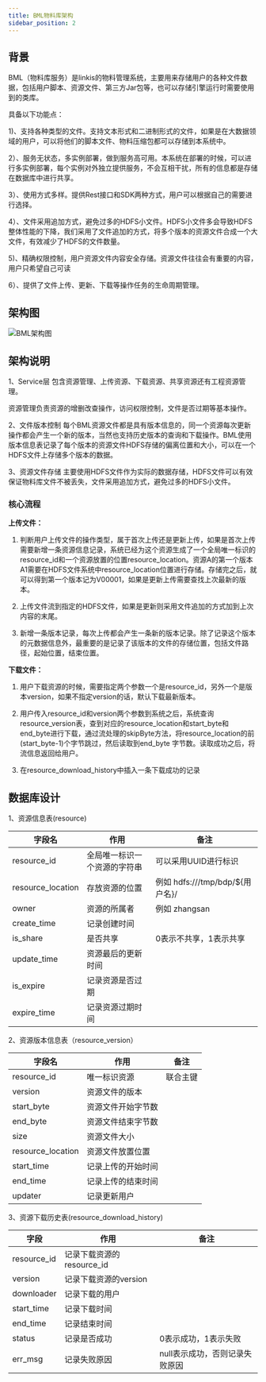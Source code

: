 ```yaml
---
title: BML物料库架构
sidebar_position: 2
---
```

## 背景

BML（物料库服务）是linkis的物料管理系统，主要用来存储用户的各种文件数据，包括用户脚本、资源文件、第三方Jar包等，也可以存储引擎运行时需要使用到的类库。

具备以下功能点：

1)、支持各种类型的文件。支持文本形式和二进制形式的文件，如果是在大数据领域的用户，可以将他们的脚本文件、物料压缩包都可以存储到本系统中。

2）、服务无状态，多实例部署，做到服务高可用。本系统在部署的时候，可以进行多实例部署，每个实例对外独立提供服务，不会互相干扰，所有的信息都是存储在数据库中进行共享。

3）、使用方式多样。提供Rest接口和SDK两种方式，用户可以根据自己的需要进行选择。

4）、文件采用追加方式，避免过多的HDFS小文件。HDFS小文件多会导致HDFS整体性能的下降，我们采用了文件追加的方式，将多个版本的资源文件合成一个大文件，有效减少了HDFS的文件数量。

5)、精确权限控制，用户资源文件内容安全存储。资源文件往往会有重要的内容，用户只希望自己可读

6）、提供了文件上传、更新、下载等操作任务的生命周期管理。

## 架构图

![BML架构图](/Images-zh/Architecture/bml-02.png)

## 架构说明

1、Service层 包含资源管理、上传资源、下载资源、共享资源还有工程资源管理。

资源管理负责资源的增删改查操作，访问权限控制，文件是否过期等基本操作。

2、文件版本控制
每个BML资源文件都是具有版本信息的，同一个资源每次更新操作都会产生一个新的版本，当然也支持历史版本的查询和下载操作。BML使用版本信息表记录了每个版本的资源文件HDFS存储的偏离位置和大小，可以在一个HDFS文件上存储多个版本的数据。

3、资源文件存储
主要使用HDFS文件作为实际的数据存储，HDFS文件可以有效保证物料库文件不被丢失，文件采用追加方式，避免过多的HDFS小文件。

### 核心流程

**上传文件：**

1.  判断用户上传文件的操作类型，属于首次上传还是更新上传，如果是首次上传需要新增一条资源信息记录，系统已经为这个资源生成了一个全局唯一标识的resource_id和一个资源放置的位置resource_location。资源A的第一个版本A1需要在HDFS文件系统中resource_location位置进行存储。存储完之后，就可以得到第一个版本记为V00001，如果是更新上传需要查找上次最新的版本。

2.  上传文件流到指定的HDFS文件，如果是更新则采用文件追加的方式加到上次内容的末尾。

3.  新增一条版本记录，每次上传都会产生一条新的版本记录。除了记录这个版本的元数据信息外，最重要的是记录了该版本的文件的存储位置，包括文件路径，起始位置，结束位置。

**下载文件：**

1.  用户下载资源的时候，需要指定两个参数一个是resource_id，另外一个是版本version，如果不指定version的话，默认下载最新版本。

2.  用户传入resource_id和version两个参数到系统之后，系统查询resource_version表，查到对应的resource_location和start_byte和end\_byte进行下载，通过流处理的skipByte方法，将resource\_location的前(start_byte-1)个字节跳过，然后读取到end_byte
    字节数。读取成功之后，将流信息返回给用户。

3.  在resource_download_history中插入一条下载成功的记录

## 数据库设计

1、资源信息表(resource)

| 字段名            | 作用                         | 备注                             |
|-------------------|------------------------------|----------------------------------|
| resource_id       | 全局唯一标识一个资源的字符串 | 可以采用UUID进行标识             |
| resource_location | 存放资源的位置               | 例如 hdfs:///tmp/bdp/\${用户名}/ |
| owner             | 资源的所属者                 | 例如 zhangsan                    |
| create_time       | 记录创建时间                 |                                  |
| is_share          | 是否共享                     | 0表示不共享，1表示共享           |
| update\_time      | 资源最后的更新时间           |                                  |
| is\_expire        | 记录资源是否过期             |                                  |
| expire_time       | 记录资源过期时间             |                                  |

2、资源版本信息表（resource_version）

| 字段名            | 作用               | 备注     |
|-------------------|--------------------|----------|
| resource_id       | 唯一标识资源       | 联合主键 |
| version           | 资源文件的版本     |          |
| start_byte        | 资源文件开始字节数 |          |
| end\_byte         | 资源文件结束字节数 |          |
| size              | 资源文件大小       |          |
| resource_location | 资源文件放置位置   |          |
| start_time        | 记录上传的开始时间 |          |
| end\_time         | 记录上传的结束时间 |          |
| updater           | 记录更新用户       |          |

3、资源下载历史表(resource_download_history)

| 字段        | 作用                      | 备注                           |
|-------------|---------------------------|--------------------------------|
| resource_id | 记录下载资源的resource_id |                                |
| version     | 记录下载资源的version     |                                |
| downloader  | 记录下载的用户            |                                |
| start\_time | 记录下载时间              |                                |
| end\_time   | 记录结束时间              |                                |
| status      | 记录是否成功              | 0表示成功，1表示失败           |
| err\_msg    | 记录失败原因              | null表示成功，否则记录失败原因 |
